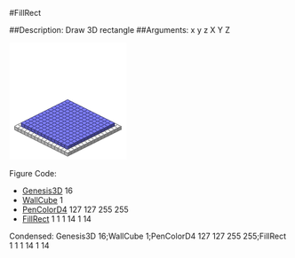 #FillRect

##Description: Draw 3D rectangle <x1> <y1> <z1> <x2> <y2> <z2>
##Arguments: x y z X Y Z

![](FillRect-Iso.png)

Figure Code:
- [Genesis3D](Genesis3D.md) 16
- [WallCube](WallCube.md) 1
- [PenColorD4](PenColorD4.md) 127 127 255 255
- [FillRect](FillRect.md) 1 1 1 14 1 14

Condensed: Genesis3D 16;WallCube 1;PenColorD4 127 127 255 255;FillRect 1 1 1 14 1 14

